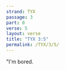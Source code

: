 ```yaml
---
strand: TYX
passage: 3
part: 0
verse: 5
layout: verse
title: "TYX 3:5"
permalink: /TYX/3/5/
---
```

"I'm bored.
